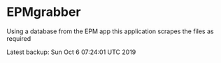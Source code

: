 # EPMgrabber
Using a database from the EPM app this application scrapes the files as required


Latest backup: Sun Oct 6 07:24:01 UTC 2019
